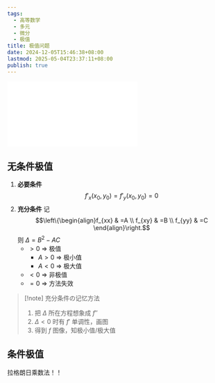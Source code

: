 ```yaml
---
tags:
  - 高等数学
  - 多元
  - 微分
  - 极值
title: 极值问题
date: 2024-12-05T15:46:38+08:00
lastmod: 2025-05-04T23:37:11+08:00
publish: true
---
```


![2025张宇考研数学基础30讲-高等数学分册 (张宇) (Z-Library), p.236](../%E5%BC%A0%E5%AE%87/2025%E5%BC%A0%E5%AE%87%E8%80%83%E7%A0%94%E6%95%B0%E5%AD%A6%E5%9F%BA%E7%A1%8030%E8%AE%B2-%E9%AB%98%E7%AD%89%E6%95%B0%E5%AD%A6%E5%88%86%E5%86%8C%20(%E5%BC%A0%E5%AE%87)%20(Z-Library).pdf.md#page236andrect3337485298andcolornote)
## 无条件极值

1. **必要条件**
	$$f'_{x}(x_{0},y_{0})=f'_{y}(x_{0},y_{0})=0$$
2. **充分条件**
	记 $$\left\{\begin{align}f_{xx} & =A \\ f_{xy} & =B \\ f_{yy} & =C \end{align}\right.$$
	则 $\Delta=B^{2}-AC$
	- $>0$ $\Rightarrow$ 极值
		- $A>0$ $\Rightarrow$ 极小值
		- $A<0$ $\Rightarrow$ 极大值
	- $<0$ $\Rightarrow$ 非极值
	- $=0$ $\Rightarrow$ 方法失效

>[!note] 充分条件の记忆方法
>1. 把 $\Delta$ 所在方程想象成 $f''$
>2. $\Delta <0$ 时有 $f'$ 单调性，画图
>3. 得到 $f$ 图像，知极小值/极大值

## 条件极值

拉格朗日乘数法！！